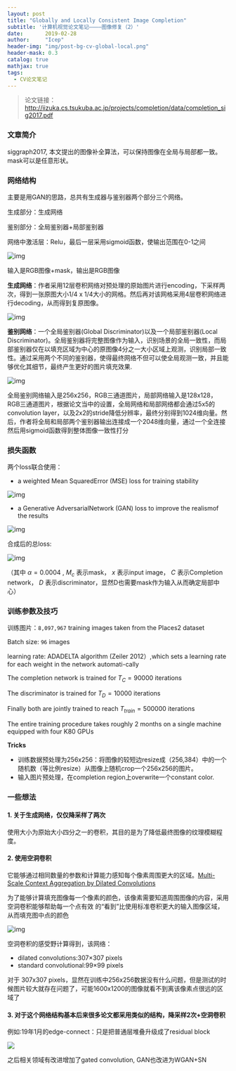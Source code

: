 ```yaml
---
layout: post
title: "Globally and Locally Consistent Image Completion"
subtitle: '计算机视觉论文笔记————图像修复（2）'
date:       2019-02-28
author:     "Icep"
header-img: "img/post-bg-cv-global-local.png"
header-mask: 0.3
catalog: true
mathjax: true
tags:
  - CV论文笔记
---
```


> 论文链接：http://iizuka.cs.tsukuba.ac.jp/projects/completion/data/completion_sig2017.pdf

### 文章简介
siggraph2017, 本文提出的图像补全算法，可以保持图像在全局与局部都一致。mask可以是任意形状。

### 网络结构
主要是用GAN的思路，总共有生成器与鉴别器两个部分三个网络。

生成部分：生成网络

鉴别部分：全局鉴别器+局部鉴别器

网络中激活层：Relu，最后一层采用sigmoid函数，使输出范围在0-1之间

![img](/img/in-post/post-cv-2019/global-local-1.png)

输入是RGB图像+mask，输出是RGB图像

**生成网络**：作者采用12层卷积网络对预处理的原始图片进行encoding，下采样两次，得到一张原图大小1/4 x 1/4大小的网格。然后再对该网格采用4层卷积网络进行decoding，从而得到复原图像。

![img](/img/in-post/post-cv-2019/global-local-2.png)

**鉴别网络**：一个全局鉴别器(Global Discriminator)以及一个局部鉴别器(Local Discriminator)。全局鉴别器将完整图像作为输入，识别场景的全局一致性，而局部鉴别器仅在以填充区域为中心的原图像4分之一大小区域上观测，识别局部一致性。通过采用两个不同的鉴别器，使得最终网络不但可以使全局观测一致，并且能够优化其细节，最终产生更好的图片填充效果.

![img](/img/in-post/post-cv-2019/global-local-3.png)

全局鉴别网络输入是256x256，RGB三通道图片，局部网络输入是128x128，RGB三通道图片，根据论文当中的设置，全局网络和局部网络都会通过5x5的convolution layer，以及2x2的stride降低分辨率，最终分别得到1024维向量。然后，作者将全局和局部两个鉴别器输出连接成一个2048维向量，通过一个全连接然后用sigmoid函数得到整体图像一致性打分

### 损失函数
两个loss联合使用：

- a weighted Mean SquaredError (MSE)  loss for training stability

![img](/img/in-post/post-cv-2019/global-local-4.png)

- a Generative AdversarialNetwork (GAN) loss to improve the realismof the results

![img](/img/in-post/post-cv-2019/global-local-5.png)

合成后的总loss:

![img](/img/in-post/post-cv-2019/global-local-6.png)

（其中 $\alpha=0.0004$ , $M_c$ 表示mask， $x$ 表示input image， $C$ 表示Completion network， $D$ 表示discriminator，显然D也需要mask作为输入从而确定局部中心）

### 训练参数及技巧
训练图片：`8,097,967` training images taken from the Places2 dataset

Batch size: `96` images

learning rate:  ADADELTA algorithm (Zeiler 2012）,which sets a learning rate for each weight in the network automati-cally

The completion network is trained for $T_C = 90000$ iterations

The discriminator is trained for $T_D = 10000$ iterations

Finally both are jointly trained to reach $T_{train} = 500000$ iterations

The entire training procedure takes roughly 2 months on a single machine equipped with four K80 GPUs

**Tricks**
- 训练数据预处理为256x256：将图像的较短边resize成（256,384）中的一个随机数（等比例resize）从图像上随机crop一个256x256的图片。
- 输入图片预处理，在completion region上overwrite一个constant color.

### 一些想法
#### 1. 关于生成网络，仅仅降采样了两次
使用大小为原始大小四分之一的卷积，其目的是为了降低最终图像的纹理模糊程度。

#### 2. 使用空洞卷积
它能够通过相同数量的参数和计算能力感知每个像素周围更大的区域。[Multi-Scale Context Aggregation by Dilated Convolutions](https://arxiv.org/pdf/1511.07122v2.pdf)

为了能够计算填充图像每一个像素的颜色，该像素需要知道周围图像的内容，采用空洞卷积能够帮助每一个点有效 的“看到”比使用标准卷积更大的输入图像区域，从而填充图中点的颜色

![img](/img/in-post/post-cv-2019/global-local-7.png)

空洞卷积的感受野计算得到，该网络：
- dilated convolutions:307×307 pixels
- standard convolutional:99×99 pixels

对于 307x307 pixels，显然在训练中256x256数据没有什么问题，但是测试的时候图片较大就存在问题了，可能1600x1200的图像就看不到离该像素点很远的区域了

#### 3. 对于这个网络结构基本后来很多论文都采用类似的结构，降采样2次+空洞卷积

例如:19年1月的edge-connect：只是把普通层堆叠升级成了residual block

![](/img/in-post/post-cv-2019/edgeconnect-structure-1.png)

之后相关领域有改进增加了gated convolution, GAN也改进为WGAN+SN

